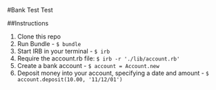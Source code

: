 #Bank Test Test

##Instructions

1. Clone this repo
2. Run Bundle - `$ bundle`
3. Start IRB in your terminal - `$ irb`
4. Require the account.rb file:
`$ irb -r './lib/account.rb' `
5. Create a bank account - `$ account = Account.new`
6. Deposit money into your account, specifying a date and amount - `$ account.deposit(10.00, '11/12/01')`
